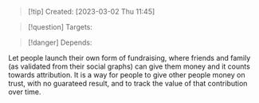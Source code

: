 
>[!tip] Created: [2023-03-02 Thu 11:45]

>[!question] Targets: 

>[!danger] Depends: 

Let people launch their own form of fundraising, where friends and family (as validated from their social graphs) can give them money and it counts towards attribution.  It is a way for people to give other people money on trust, with no guarateed result, and to track the value of that contribution over time.